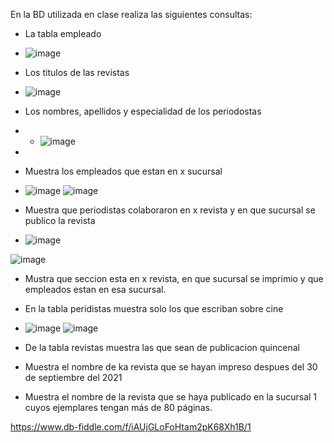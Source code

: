 En la BD utilizada en clase realiza las siguientes consultas:

* La tabla empleado
* ![image](https://user-images.githubusercontent.com/104279687/172027937-5142d43d-92e8-4d80-a0f9-8f0b8d7eb2b2.png)

* Los titulos de las revistas
* ![image](https://user-images.githubusercontent.com/104279687/172028270-da7dedff-530b-4f65-8ef3-97ff8381d70b.png)



* Los nombres, apellidos y especialidad de los periodostas
* * ![image](https://user-images.githubusercontent.com/104279687/172028068-edd19a1b-c372-4ec5-89a8-f3d1708cbfff.png)
* 
* Muestra los empleados que estan en x sucursal
* ![image](https://user-images.githubusercontent.com/104279687/172028762-96c791c3-eb0a-4f0a-8989-29f2ade3f9c6.png)
![image](https://user-images.githubusercontent.com/104279687/172028771-da9859c4-20c9-4164-baad-7a2dcef6c5ae.png)

* Muestra que periodistas colaboraron en x revista y en que sucursal se publico la revista
* ![image](https://user-images.githubusercontent.com/104279687/172029662-92543e37-e40c-420f-bff2-2dc478f555ea.png)

![image](https://user-images.githubusercontent.com/104279687/172029669-e30336b8-a085-44b9-b274-ff53c102f83f.png)

* Mustra que seccion esta en x revista, en que sucursal se imprimio y que empleados estan en esa sucursal.


* En la tabla peridistas muestra solo los que escriban sobre cine
* ![image](https://user-images.githubusercontent.com/104279687/173207352-d135bb2f-a207-44d8-9c67-5d8445919bd3.png)
![image](https://user-images.githubusercontent.com/104279687/173207356-8f2befcf-8164-4d07-a09e-9ee5e1778067.png)


* De la tabla revistas muestra las que sean de publicacion quincenal
* Muestra el nombre de ka revista que se hayan impreso despues del 30 de septiembre del 2021
* Muestra el nombre de la revista que se haya publicado en la sucursal 1 cuyos ejemplares tengan más de 80 páginas.

https://www.db-fiddle.com/f/iAUjGLoFoHtam2pK68Xh1B/1

